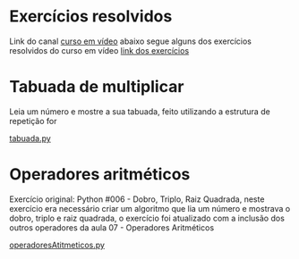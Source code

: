 # Exercícios resolvidos

Link do canal [curso em vídeo](https://www.youtube.com/user/cursosemvideo/)
abaixo segue alguns dos exercícios resolvidos do curso em vídeo [link dos exercícios](https://www.youtube.com/watch?v=nIHq1MtJaKs&list=PLHz_AreHm4dm6wYOIW20Nyg12TAjmMGT-)

# Tabuada de multiplicar

Leia um número e mostre a sua tabuada, feito utilizando a estrutura de repetição for

[tabuada.py](https://github.com/andreddias/pythonExercicios/blob/master/tabuada.py)

# Operadores aritméticos

Exercício original: Python #006 - Dobro, Triplo, Raiz Quadrada, neste exercício era necessário criar um algoritmo que lia um número e mostrava o dobro, triplo e raiz quadrada, o exercício foi atualizado com a inclusão dos outros operadores da aula 07 - Operadores Aritméticos

[operadoresAtitmeticos.py](https://github.com/andreddias/pythonExercicios/blob/master/operadoresAritmeticos.py)
